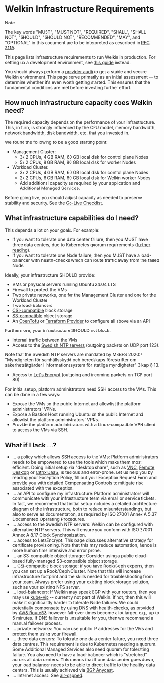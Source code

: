 # Welkin Infrastructure Requirements

> [!NOTE]
> The key words "MUST", "MUST NOT", "REQUIRED", "SHALL", "SHALL NOT", "SHOULD", "SHOULD NOT", "RECOMMENDED",  "MAY", and "OPTIONAL" in this document are to be interpreted as described in [RFC 2119](https://datatracker.ietf.org/doc/html/rfc2119).

This page lists infrastructure requirements to run Welkin in production.
For setting up a development environment, see [this guide](https://github.com/elastisys/compliantkubernetes-apps/blob/main/DEVELOPMENT.md) instead.

You should always perform a [provider audit](provider-audit.md) to get a stable and secure Welkin environment.
This page serve primarily as an initial assessment -- to determine whether it's even worth getting started.
This ensures that the fundamental conditions are met before investing further effort.

## How much infrastructure capacity does Welkin need?

The required capacity depends on the performance of your infrastructure.
This, in turn, is strongly influenced by the CPU model, memory bandwidth, network bandwidth, disk bandwidth, etc. that you invested in.

We found the following to be a good starting point:

- Management Cluster:
    - 3x 2 CPUs, 4 GB RAM, 60 GB local disk for control plane Nodes
    - 5x 2 CPUs, 8 GB RAM, 80 GB local disk for worker Nodes
- Workload Cluster:
    - 3x 2 CPUs, 4 GB RAM, 60 GB local disk for control plane Nodes
    - 2x 2 CPUs, 6 GB RAM, 60 GB local disk for Welkin worker Nodes
    - Add additional capacity as required by your application and Additional Managed Services.

Before going live, you should adjust capacity as needed to preserve stability and security.
See the [Go-Live Checklist](../user-guide/go-live.md).

## What infrastructure capabilities do I need?

This depends a lot on your goals.
For example:

- If you want to tolerate one data center failure, then you MUST have three data centers, due to Kubernetes quorum requirements ([further reading](https://kubernetes.io/docs/tasks/administer-cluster/configure-upgrade-etcd/)).
- If you want to tolerate one Node failure, then you MUST have a load-balancer with health-checks which can route traffic away from the failed Node.

Ideally, your infrastructure SHOULD provide:

- VMs or physical servers running Ubuntu 24.04 LTS
- Firewall to protect the VMs
- Two private networks, one for the Management Cluster and one for the Workload Cluster
- Two load-balancers
- [CSI-compatible](https://kubernetes-csi.github.io/docs/drivers.html) block storage
- [S3-compatible](https://www.techtarget.com/searchstorage/tip/How-to-use-S3-compatible-storage#:~:text=Top%20S3%2Dcompatible%20products%20and%20vendors) object storage
- An [OpenTofu](https://opentofu.org/) or [Terraform Provider](https://registry.terraform.io/browse/providers) to configure all above via an API

Furthermore, your infrastructure SHOULD not block:

- Internal traffic between the VMs
- Access to the [Swedish NTP servers](https://www.netnod.se/swedish-distributed-time-service) (outgoing packets on UDP port 123).
<!-- vale off -->
Note that the Swedish NTP servers are mandated by MSBFS 2020:7 "Myndigheten för samhällsskydd och beredskaps föreskrifter om säkerhetsåtgärder i informationssystem för statliga myndigheter" 3 kap § 13.
<!-- vale on -->
- Access to [Let's Encrypt](https://letsencrypt.org/) (outgoing and incoming packets on TCP port 80)

For initial setup, platform administrators need SSH access to the VMs.
This can be done in a few ways:

- Expose the VMs on the public Internet and allowlist the platform administrators' VPNs.
- Expose a Bastion Host running Ubuntu on the public Internet and allowlist the platform administrators' VPNs.
- Provide the platform administrators with a Linux-compatible VPN client to access the VMs via SSH.

## What if I lack ...?

- ... a policy which allows SSH access to the VMs:
   Platform administrators needs to be empowered to use the tools which make them most efficient.
   Doing initial setup via "desktop share", such as [VNC](https://www.realvnc.com/en/connect/download/viewer/), [Remote Desktop](https://support.microsoft.com/en-us/windows/how-to-use-remote-desktop-5fe128d5-8fb1-7a23-3b8a-41e636865e8c) or [Citrix DaaS](https://docs.citrix.com/en-us/citrix-daas/overview.html), is tedious and error-prone.
   Let us help you by reading your Exception Policy, fill out your Exception Request Form and provide you with detailed Compensating Controls to mitigate risk associated with the exception.
- ... an API to configure my infrastructure:
   Platform administrators will communicate with your infrastructure team via email or service tickets.
   In fact, we recommend that initial setup includes a detailed architecture diagram of the infrastructure, both to reduce misunderstandings, but also to serve as documentation, as required by ISO 27001 Annex A 5.37 Documented Operating Procedures.
- ... access to the Swedish NTP servers:
Welkin can be configured with alternative NTP servers.
This will ensure you conform with ISO 27001 Annex A 8.17 Clock Synchronization.
- ... access to LetsEncrypt:
[This page](air-gapped.md) discusses alternative strategy for certificate provisioning.
Note that this may reduce automation, hence is more human time intensive and error prone.
- ... an S3-compatible object storage:
Consider using a public cloud-based fully-managed S3-compatible object storage.
- ... CSI-compatible block storage:
If you have Rook/Ceph experts, then you can set up a Rook/Ceph Cluster.
Note that this will increase infrastructure footprint and the skills needed for troubleshooting from your team.
Always prefer using your existing block storage solution, such as your existing NFS server.
- ... load-balancers:
If Welkin may speak BGP with your routers, then you may use [kube-vip](https://kube-vip.io/) -- currently not part of Welkin.
If not, then this will make it significantly harder to tolerate Node failures. We could potentially compensate by using DNS with health-checks, as provided by [AWS Route53](https://docs.aws.amazon.com/Route53/latest/DeveloperGuide/dns-failover.html), however fail-over times become a lot larger, e.g., up to 5 minutes. If DNS failover is unsuitable for you, then we recommend a manual failover process.
- ... private networks:
You can use public IP addresses for the VMs and protect them using your firewall.
- ... three data centers:
To tolerate one data center failure, you need three data centres.
This requirement is due to Kubernetes needing a quorum.
Some Additional Managed Services also need quorum for tolerating failure.
You also need to have a load-balancer which is "stretched" across all data centers.
This means that if one data center goes down, your load balancer needs to be able to direct traffic to the healthy data centers.
This is usually achieved via [BGP Anycast](https://en.wikipedia.org/wiki/Anycast).
- ... Internet access:
See [air-gapped](air-gapped.md).
